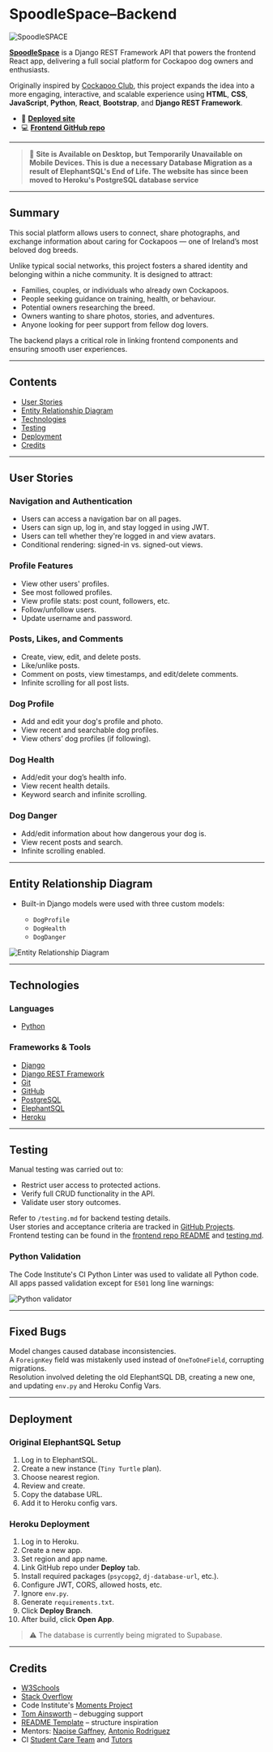 # SpoodleSpace–Backend

![SpoodleSPACE](Media/README.md-images/README.md-paulpuppy.jpg)

[**SpoodleSpace**](https://spoodle-space-pp5.herokuapp.com) is a Django REST Framework API that powers the frontend React app, delivering a full social platform for Cockapoo dog owners and enthusiasts.

Originally inspired by [Cockapoo Club](https://home-cockapoo-club-pp4.herokuapp.com), this project expands the idea into a more engaging, interactive, and scalable experience using **HTML**, **CSS**, **JavaScript**, **Python**, **React**, **Bootstrap**, and **Django REST Framework**.

- 🔗 **[Deployed site](https://spoodlespace.herokuapp.com/)**
- 💻 **[Frontend GitHub repo](https://github.com/SamOBrienOlinger/spoodle-space-pp5)**

---
> 🚧 **Site is Available on Desktop, but Temporarily Unavailable on Mobile Devices. This is due a necessary Database Migration as a result of ElephantSQL's End of Life. The website has since been moved to Heroku's PostgreSQL database service**  
>
---

## Summary

This social platform allows users to connect, share photographs, and exchange information about caring for Cockapoos — one of Ireland’s most beloved dog breeds.

Unlike typical social networks, this project fosters a shared identity and belonging within a niche community. It is designed to attract:

- Families, couples, or individuals who already own Cockapoos.
- People seeking guidance on training, health, or behaviour.
- Potential owners researching the breed.
- Owners wanting to share photos, stories, and adventures.
- Anyone looking for peer support from fellow dog lovers.

The backend plays a critical role in linking frontend components and ensuring smooth user experiences.

---

## Contents

- [User Stories](#user-stories)
- [Entity Relationship Diagram](#entity-relationship-diagram)
- [Technologies](#technologies)
- [Testing](#testing)
- [Deployment](#deployment)
- [Credits](#credits)

---

## User Stories

### Navigation and Authentication

- Users can access a navigation bar on all pages.
- Users can sign up, log in, and stay logged in using JWT.
- Users can tell whether they're logged in and view avatars.
- Conditional rendering: signed-in vs. signed-out views.

### Profile Features

- View other users' profiles.
- See most followed profiles.
- View profile stats: post count, followers, etc.
- Follow/unfollow users.
- Update username and password.

### Posts, Likes, and Comments

- Create, view, edit, and delete posts.
- Like/unlike posts.
- Comment on posts, view timestamps, and edit/delete comments.
- Infinite scrolling for all post lists.

### Dog Profile

- Add and edit your dog's profile and photo.
- View recent and searchable dog profiles.
- View others’ dog profiles (if following).

### Dog Health

- Add/edit your dog’s health info.
- View recent health details.
- Keyword search and infinite scrolling.

### Dog Danger

- Add/edit information about how dangerous your dog is.
- View recent posts and search.
- Infinite scrolling enabled.

---

## Entity Relationship Diagram

- Built-in Django models were used with three custom models:

  - `DogProfile`
  - `DogHealth`
  - `DogDanger`

![Entity Relationship Diagram](Media/README.md-images/README.md-ERD.jpg)

---

## Technologies

### Languages

- [Python](https://en.wikipedia.org/wiki/Python_(programming_language))

### Frameworks & Tools

- [Django](https://www.djangoproject.com/)
- [Django REST Framework](https://www.django-rest-framework.org/)
- [Git](https://git-scm.com/)
- [GitHub](https://github.com/)
- [PostgreSQL](https://www.postgresql.org/)
- [ElephantSQL](https://www.elephantsql.com/)
- [Heroku](https://heroku.com/)

---

## Testing

Manual testing was carried out to:

- Restrict user access to protected actions.
- Verify full CRUD functionality in the API.
- Validate user story outcomes.

Refer to `/testing.md` for backend testing details.  
User stories and acceptance criteria are tracked in [GitHub Projects](https://github.com/users/SamOBrienOlinger/projects/3).  
Frontend testing can be found in the [frontend repo README](https://github.com/SamOBrienOlinger/spoodle-space-pp5/blob/main/README.md) and [testing.md](https://github.com/SamOBrienOlinger/spoodle-space-pp5/blob/main/testing.md).

### Python Validation

The Code Institute's CI Python Linter was used to validate all Python code.  
All apps passed validation except for `E501` long line warnings:

![Python validator](Media/README.md-images/README.md-ci-linter.jpg)

---

## Fixed Bugs

Model changes caused database inconsistencies.  
A `ForeignKey` field was mistakenly used instead of `OneToOneField`, corrupting migrations.  
Resolution involved deleting the old ElephantSQL DB, creating a new one, and updating `env.py` and Heroku Config Vars.

---

## Deployment

### Original ElephantSQL Setup

1. Log in to ElephantSQL.
2. Create a new instance (`Tiny Turtle` plan).
3. Choose nearest region.
4. Review and create.
5. Copy the database URL.
6. Add it to Heroku config vars.

### Heroku Deployment

1. Log in to Heroku.
2. Create a new app.
3. Set region and app name.
4. Link GitHub repo under **Deploy** tab.
5. Install required packages (`psycopg2`, `dj-database-url`, etc.).
6. Configure JWT, CORS, allowed hosts, etc.
7. Ignore `env.py`.
8. Generate `requirements.txt`.
9. Click **Deploy Branch**.
10. After build, click **Open App**.

> ⚠️ The database is currently being migrated to Supabase.

---

## Credits

- [W3Schools](https://www.w3schools.com/)
- [Stack Overflow](https://stackoverflow.com/)
- Code Institute's [Moments Project](https://github.com/Code-Institute-Solutions/moments)
- [Tom Ainsworth](https://github.com/Tom-Ainsworth) – debugging support
- [README Template](https://github.com/Code-Institute-Solutions/readme-template) – structure inspiration
- Mentors: [Naoise Gaffney](https://github.com/NaoiseGaffney), [Antonio Rodriguez](#)
- CI [Student Care Team](https://learn.codeinstitute.net/ci_support/diplomainsoftwaredevelopmentadvancedfrontend/studentcare) and [Tutors](https://learn.codeinstitute.net/ci_support/specializationsamplecontent/troubleshooting)
